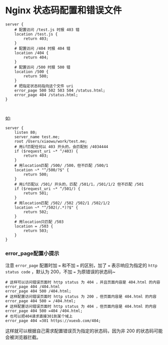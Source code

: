 # Nginx 状态码配置和错误文件

```nginx
server {
    # 配置访问 /test.js 时报 403 错
    location /test.js {
        return 403;
    }
    # 配置访问 /404 时报 404 错
    location /404 {
        return 404;
    }
    # 配置访问 /500 时报 500 错
    location /500 {
        return 500;
    }
    # 把指定状态码指向这个文件 uri
    error_page 500 502 503 504 /status.html;
    error_page 404 /status.html;
}



```
如:
```nginx
server {
    listen 80;
    server_name test.me;
    root /Users/xiaowu/work/test.me;
    # 用if匹配任何以 403 开头的，会匹配到 /4034444
    if ($request_uri ~* ^/403) {
        return 403;
    }
    # 用location匹配 /500/ /500，但不匹配 /500/1
    location ~* "^/500/?$" {
        return 500;
    }
    # 用if匹配以 /501/ 开头的，匹配 /501/1，/501/1/2 但不匹配 /501
    if ($request_uri ~* ^/501/) {
        return 501;
    }
    # 用location匹配 /502/ /502 /502/1 /502/1/2
    location ~* "^/502(/.*)?$" {
        return 502;
    }
    # 用location只匹配 /503
    location = /503 {
        return 503;
    }
}
```

### error_page配置小提示
注意 `error_page` 配置时加 `=` 和不加 `=` 的区别，加了 `=` 表示响应为指定的 `http status code` ，默认为 200，不加 `=` 为原错误的状态码~
```nginx
# 这样可以访问错误页面时 http status 为 404 ，并且页面内容是 404.html 的内容
error_page 404 /404.html
error_page 404 500 /404.html;
# 这样配置访问错误页面时 http status 为 200 ，但页面内容是 404.html 的内容
error_page 404 500 = /404.html;
# 这样配置访问错误页面时 http status 为 404 ，但页面内容是 404.html 的内容
error_page 404 500 =404 /404.html;
# 也可以把404请求直接301到某个域上
error_page 404 =301 https://xuexb.com/404;
```
这样就可以根据自己需求配置错误页为指定的状态码，因为非 200 的状态码可能会被浏览器拦截。

